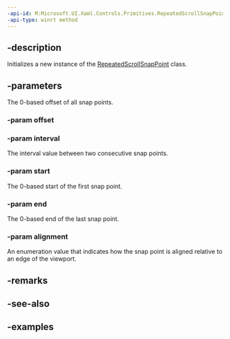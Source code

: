 ```yaml
---
-api-id: M:Microsoft.UI.Xaml.Controls.Primitives.RepeatedScrollSnapPoint.#ctor(System.Double,System.Double,System.Double,System.Double,Microsoft.UI.Xaml.Controls.Primitives.ScrollSnapPointsAlignment)
-api-type: winrt method
---
```

## -description

Initializes a new instance of the [RepeatedScrollSnapPoint](repeatedscrollsnappoint.md) class.

## -parameters

The 0-based offset of all snap points.

### -param offset

### -param interval

The interval value between two consecutive snap points.

### -param start

The 0-based start of the first snap point.

### -param end

The 0-based end of the last snap point.

### -param alignment

An enumeration value that indicates how the snap point is aligned relative to an edge of the viewport.

## -remarks

## -see-also

## -examples

